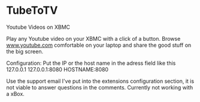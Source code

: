 TubeToTV
========

Youtube Videos on XBMC

Play any Youtube video on your XBMC with a click of a button.
Browse www.youtube.com comfortable on your laptop and share the good stuff on the big screen.

Configuration:
Put the IP or the host name in the adress field like this
127.0.0.1
127.0.0.1:8080
HOSTNAME:8080

Use the support email I've put into the extensions configuration section, it is not viable to answer questions in the comments. Currently not working with a xBox.
